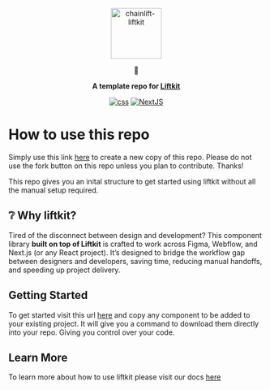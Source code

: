 <!-- markdownlint-disable -->
<br />
<div align="center">
  <a href="https://github.com/chainlift/liftkit">
    <img src="https://cdn.prod.website-files.com/657f62adb6ceeafe578853be/663050f5308115fcafd96bd6_liftkit%20wordmark%20blue.svg" height="100em" alt="chainlift-liftkit">
  </a>
  <p>🎢</p>
  <p>
    <strong>
      A template repo for
        <a href="https://github.com/chainlift/liftkit">
            Liftkit
        </a>
    </strong>
  </p>

[![css][css-shield]][css-url]
[![NextJS][nextjs-shield]][nextjs-url]

</div>
<!-- markdownlint-restore -->

# How to use this repo

Simply use this link [here](https://github.com/chainlift/liftkit-template/generate) to create a new copy of this repo.
Please do not use the fork button on this repo unless you plan to contribute. Thanks!

This repo gives you an inital structure to get started using liftkit without all the manual setup required.

## :grey_question: Why liftkit?

Tired of the disconnect between design and development? This component library **built on top of Liftkit** is crafted to work across Figma, Webflow, and Next.js (or any React project). It’s designed to bridge the workflow gap between designers and developers, saving time, reducing manual handoffs, and speeding up project delivery.

## Getting Started

To get started visit this url [here](https://liftkit.pages.dev/) and copy any component to be added to your existing project. It will give you a command to download them directly into your repo. Giving you control over your code.

## Learn More

To learn more about how to use liftkit please visit our docs [here](https://locrian-challenge-f8e.notion.site/)

<!-- MARKDOWN LINKS & IMAGES -->

[nextjs-shield]: https://img.shields.io/badge/Next.js-000000.svg?style=for-the-badge&logo=next.js&logoColor=white
[nextjs-url]: https://github.com/vercel/next.js
[css-shield]: https://img.shields.io/badge/CSS3-1572B6.svg?style=for-the-badge&logo=css3&logoColor=white
[css-url]: https://developer.mozilla.org/en-US/docs/Web/CSS
[shadcn-shield]: https://img.shields.io/badge/shadcn-registry-%23EDE9FE.svg?style=for-the-badge&logo=vercel&logoColor=black
[shadcn-url]: https://ui.shadcn.com/docs/registry
